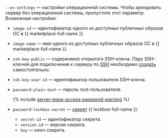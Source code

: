 `--os-settings` — настройки операционной системы. Чтобы арендовать сервер без операционной системы, пропустите этот параметр. Возможные настройки:

* `image-id` — идентификатор одного из доступных публичных образов ОС в {{ marketplace-full-name }}.
* `image-name` — имя одного из доступных публичных образов ОС в {{ marketplace-full-name }}.
* `ssh-key-public` — содержимое открытого SSH-ключа. Пару SSH-ключей для подключения к серверу по [SSH](../../../glossary/ssh-keygen.md) необходимо [создать](../../../compute/operations/vm-connect/ssh.md#creating-ssh-keys) самостоятельно.
* `ssh-key-user-id` — идентификатор пользователя SSH-ключа.
* `password-plain-text` — пароль root-пользователя.

  {% include [server-lease-access-password-warning](../server-lease-access-password-warning.md) %}

* `password-lockbox-secret` — [секрет](../../../lockbox/concepts/secret.md) {{ lockbox-full-name }}:
  * `secret-id` — идентификатор секрета.
  * `version-id` — версия секрета.
  * `key` — ключ секрета.